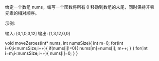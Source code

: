 给定一个数组 nums，编写一个函数将所有 0 移动到数组的末尾，同时保持非零元素的相对顺序。

示例:

输入: [0,1,0,3,12]
输出: [1,3,12,0,0]

void moveZeroes(int* nums, int numsSize){
    int m=0;
    for(int i=0;i<numsSize;i++){
        if(nums[i]!=0){
            nums[m]=nums[i];
            m++;
        }
    }
    for(int i=m;i<numsSize;i++){
        nums[i]=0;
    }
}
